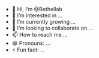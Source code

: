 - 👋 Hi, I’m @Bethellab
- 👀 I’m interested in ...
- 🌱 I’m currently growing ...
- 💞️ I’m looking to collaborate on ...
- 📫 How to reach me ...
- 😄 Pronouns: ...
- ⚡ Fun fact: ...

<!---
Bethellab/Bethellab is a ✨ special ✨ repository because its `README.md` (this file) appears on your GitHub profile.
You can click the Preview link to take a look at your changes.
--->

